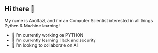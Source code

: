 ## Hi there 👋
My name is Abolfazl, and i'm an Computer Scientist interested in all things Python & Machine learning! 
- 🔭 I’m currently working on PYTHON
- 🌱 I’m currently learning Hack and security
- 👯 I’m looking to collaborate on AI
<!--
**AMSH78/AMSH78** is a ✨ _special_ ✨ repository because its `README.md` (this file) appears on your GitHub profile.

Here are some ideas to get you started:

- 🔭 I’m currently working on ...
- 🌱 I’m currently learning ...
- 👯 I’m looking to collaborate on ...
- 🤔 I’m looking for help with ...
- 💬 Ask me about ...
- 📫 How to reach me: ...
- 😄 Pronouns: ...
- ⚡ Fun fact: ...
-->
